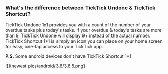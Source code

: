 ### What's the difference between TickTick Undone & TickTick Shortcut?

TickTick Undone 1x1 provides you with a count of the number of your overdue tasks plus today's tasks. If your overdue & today's tasks are more than 9, TickTick Undone will display 9+ instead of the actual number. TickTick Shortcut 1\*1 is simply an icon you can place on your home screen for easy, one-tap access to your TickTick app.

**P.S.** Some android devices don't have TickTick Shortcut 1\*1

![](newest pics/android/3.6/3.6.5.png)